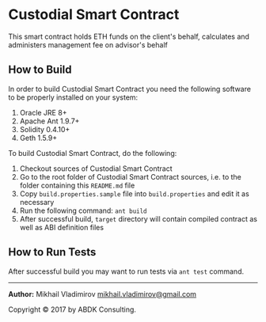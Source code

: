 # Custodial Smart Contract #

This smart contract holds ETH funds on the client's behalf, calculates and  
administers management fee on advisor's behalf


## How to Build ##

In order to build Custodial Smart Contract you need the following software to
be properly installed on your system:

1. Oracle JRE 8+
2. Apache Ant 1.9.7+
3. Solidity 0.4.10+
4. Geth 1.5.9+

To build Custodial Smart Contract, do the following:

1. Checkout sources of Custodial Smart Contract
2. Go to the root folder of Custodial Smart Contract sources, i.e. to the folder
   containing this `README.md` file
3. Copy `build.properties.sample` file into `build.properties` and
   edit it as necessary
4. Run the following command: `ant build`
5. After successful build, `target` directory will contain compiled contract
   as well as ABI definition files

## How to Run Tests ##

After successful build you may want to run tests via `ant test` command.



---
**Author:** Mikhail Vladimirov <mikhail.vladimirov@gmail.com>

Copyright © 2017 by ABDK Consulting.
